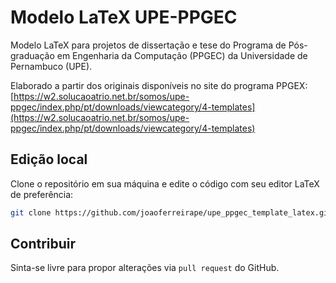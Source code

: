 # Modelo LaTeX UPE-PPGEC

Modelo LaTeX para projetos de dissertação e tese do Programa de Pós-graduação em Engenharia da Computação (PPGEC) da Universidade de Pernambuco (UPE).

Elaborado a partir dos originais disponíveis no site do programa PPGEX:
[https://w2.solucaoatrio.net.br/somos/upe-ppgec/index.php/pt/downloads/viewcategory/4-templates](https://w2.solucaoatrio.net.br/somos/upe-ppgec/index.php/pt/downloads/viewcategory/4-templates)

## Edição local

Clone o repositório em sua máquina e edite o código com seu editor LaTeX de preferência:

```bash
git clone https://github.com/joaoferreirape/upe_ppgec_template_latex.git
```

## Contribuir

Sinta-se livre para propor alterações via `pull request` do GitHub.
